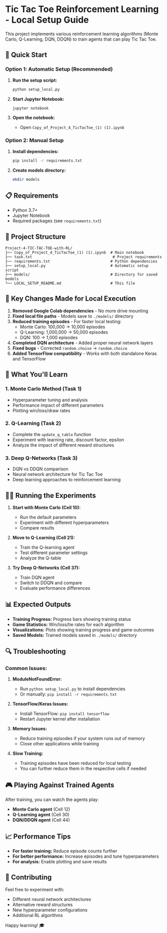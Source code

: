 # Tic Tac Toe Reinforcement Learning - Local Setup Guide

This project implements various reinforcement learning algorithms (Monte Carlo, Q-Learning, DQN, DDQN) to train agents that can play Tic Tac Toe.

## 🚀 Quick Start

### Option 1: Automatic Setup (Recommended)

1. **Run the setup script:**
   ```bash
   python setup_local.py
   ```

2. **Start Jupyter Notebook:**
   ```bash
   jupyter notebook
   ```

3. **Open the notebook:**
   - Open `Copy_of_Project_4_TicTacToe_(1) (1).ipynb`

### Option 2: Manual Setup

1. **Install dependencies:**
   ```bash
   pip install -r requirements.txt
   ```

2. **Create models directory:**
   ```bash
   mkdir models
   ```

## 📋 Requirements

- Python 3.7+
- Jupyter Notebook
- Required packages (see `requirements.txt`)

## 🎯 Project Structure

```
Project-4-TIC-TAC-TOE-with-RL/
├── Copy_of_Project_4_TicTacToe_(1) (1).ipynb  # Main notebook
├── task.txt                                    # Project requirements
├── requirements.txt                           # Python dependencies
├── setup_local.py                             # Automatic setup script
├── models/                                    # Directory for saved models
└── LOCAL_SETUP_README.md                      # This file
```

## 🔧 Key Changes Made for Local Execution

1. **Removed Google Colab dependencies** - No more drive mounting
2. **Fixed local file paths** - Models save to `./models/` directory
3. **Reduced training episodes** - For faster local testing:
   - Monte Carlo: 100,000 → 10,000 episodes
   - Q-Learning: 1,000,000 → 50,000 episodes
   - DQN: 100 → 1,000 episodes
4. **Completed DQN architecture** - Added proper neural network layers
5. **Fixed bugs** - Corrected `random.choise` → `random.choice`
6. **Added TensorFlow compatibility** - Works with both standalone Keras and TensorFlow

## 🧪 What You'll Learn

### 1. Monte Carlo Method (Task 1)
- Hyperparameter tuning and analysis
- Performance impact of different parameters
- Plotting win/loss/draw rates

### 2. Q-Learning (Task 2)
- Complete the `update_q_table` function
- Experiment with learning rate, discount factor, epsilon
- Analyze the impact of different reward structures

### 3. Deep Q-Networks (Task 3)
- DQN vs DDQN comparison
- Neural network architecture for Tic Tac Toe
- Deep learning approaches to reinforcement learning

## 🏃‍♂️ Running the Experiments

1. **Start with Monte Carlo (Cell 10):**
   - Run the default parameters
   - Experiment with different hyperparameters
   - Compare results

2. **Move to Q-Learning (Cell 21):**
   - Train the Q-learning agent
   - Test different parameter settings
   - Analyze the Q-table

3. **Try Deep Q-Networks (Cell 37):**
   - Train DQN agent
   - Switch to DDQN and compare
   - Evaluate performance differences

## 📊 Expected Outputs

- **Training Progress:** Progress bars showing training status
- **Game Statistics:** Win/loss/tie rates for each algorithm
- **Visualizations:** Plots showing training progress and game outcomes
- **Saved Models:** Trained models saved in `./models/` directory

## 🔍 Troubleshooting

### Common Issues:

1. **ModuleNotFoundError:**
   - Run `python setup_local.py` to install dependencies
   - Or manually: `pip install -r requirements.txt`

2. **TensorFlow/Keras Issues:**
   - Install TensorFlow: `pip install tensorflow`
   - Restart Jupyter kernel after installation

3. **Memory Issues:**
   - Reduce training episodes if your system runs out of memory
   - Close other applications while training

4. **Slow Training:**
   - Training episodes have been reduced for local testing
   - You can further reduce them in the respective cells if needed

## 🎮 Playing Against Trained Agents

After training, you can watch the agents play:
- **Monte Carlo agent** (Cell 12)
- **Q-Learning agent** (Cell 30)
- **DQN/DDQN agent** (Cell 44)

## 📈 Performance Tips

- **For faster training:** Reduce episode counts further
- **For better performance:** Increase episodes and tune hyperparameters
- **For analysis:** Enable plotting and save results

## 🤝 Contributing

Feel free to experiment with:
- Different neural network architectures
- Alternative reward structures
- New hyperparameter configurations
- Additional RL algorithms

Happy learning! 🎓 
